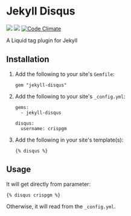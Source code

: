 # Jekyll Disqus

![](https://img.shields.io/badge/license-MIT-blue.svg)
![](https://badge.fury.io/rb/jekyll-disqus.svg)
[![Code Climate](https://codeclimate.com/github/crispgm/jekyll-disqus/badges/gpa.svg)](https://codeclimate.com/github/crispgm/jekyll-disqus)

A Liquid tag plugin for Jekyll

## Installation

1. Add the following to your site's ```Gemfile```:

    ```
    gem "jekyll-disqus"
    ```

2. Add the following to your site's ```_config.yml```:

    ```
    gems:
      - jekyll-disqus

    disqus:
      username: crispgm
    ```

3. Add the following in your site's template(s):

    ```
    {% disqus %}
    ```

## Usage

It will get directly from parameter:

```
{% disqus crispgm %}
```

Otherwise, it will read from the ```_config.yml```.